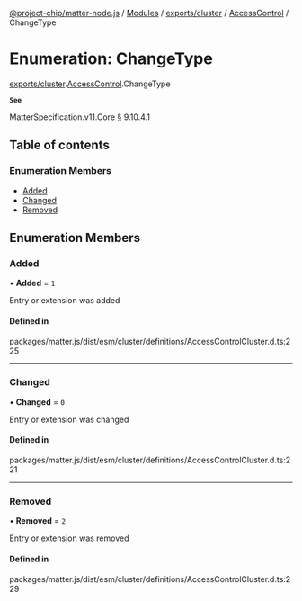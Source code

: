 [@project-chip/matter-node.js](../README.md) / [Modules](../modules.md) / [exports/cluster](../modules/exports_cluster.md) / [AccessControl](../modules/exports_cluster.AccessControl.md) / ChangeType

# Enumeration: ChangeType

[exports/cluster](../modules/exports_cluster.md).[AccessControl](../modules/exports_cluster.AccessControl.md).ChangeType

**`See`**

MatterSpecification.v11.Core § 9.10.4.1

## Table of contents

### Enumeration Members

- [Added](exports_cluster.AccessControl.ChangeType.md#added)
- [Changed](exports_cluster.AccessControl.ChangeType.md#changed)
- [Removed](exports_cluster.AccessControl.ChangeType.md#removed)

## Enumeration Members

### Added

• **Added** = ``1``

Entry or extension was added

#### Defined in

packages/matter.js/dist/esm/cluster/definitions/AccessControlCluster.d.ts:225

___

### Changed

• **Changed** = ``0``

Entry or extension was changed

#### Defined in

packages/matter.js/dist/esm/cluster/definitions/AccessControlCluster.d.ts:221

___

### Removed

• **Removed** = ``2``

Entry or extension was removed

#### Defined in

packages/matter.js/dist/esm/cluster/definitions/AccessControlCluster.d.ts:229

